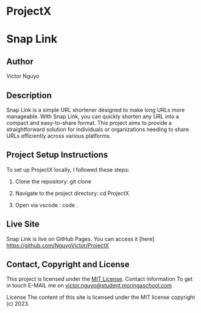 # ProjectX
# Snap Link
## Author
Victor Nguyo

## Description
Snap Link is a simple URL shortener designed to make long URLs more manageable. With Snap Link, you can quickly shorten any URL into a compact and easy-to-share format. This project aims to provide a straightforward solution for individuals or organizations needing to share URLs efficiently across various platforms.

## Project Setup Instructions

To set up ProjectX locally, I followed these steps:

1. Clone the repository:
    git clone

2. Navigate to the project directory:
    cd ProjectX

3. Open via vscode :
    code .


## Live Site
Snap Link is live on GitHub Pages. You can access it [here] https://github.com/NguyoVictor/ProjectX

## Contact, Copyright and License
This project is licensed under the [MIT License](LICENSE).
Contact Information To get in touch E-MAIL me on victor.nguyo@student.moringaschool.com

License The content of this site is licensed under the MIT license copyright (c) 2023.
